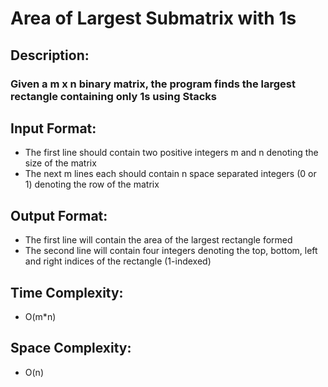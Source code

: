 # Area of Largest Submatrix with 1s
## Description:
### Given a m x n binary matrix, the program finds the largest rectangle containing only 1s using Stacks
## Input Format:
* The first line should contain two positive integers m and n denoting the size of the matrix
* The next m lines each should contain n space separated integers (0 or 1) denoting the row of the matrix
## Output Format:
* The first line will contain the area of the largest rectangle formed
* The second line will contain four integers denoting the top, bottom, left and right indices of the rectangle (1-indexed)
## Time Complexity: 
* O(m*n)
## Space Complexity: 
* O(n)